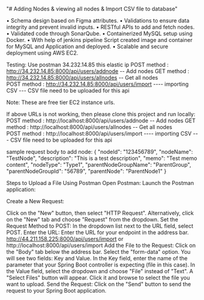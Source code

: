 "# Adding Nodes & viewing all nodes & Import CSV file to database"

• Schema design based on Figma attributes. 
• Validations to ensure data integrity and prevent invalid inputs. 
• RESTful APIs to add and fetch nodes. 
• Validated code through SonarQube.
• Containerized MySQL setup using Docker. 
• With help of jenkins pipeline Script created image and container for MySQL and Application and deployed. 
• Scalable and secure deployment using AWS EC2.


Testing: Use postman 
34.232.14.85 this elastic ip 
POST method : http://34.232.14.85:8000/api/users/addnode -- Add nodes 
GET method : http://34.232.14.85:8000/api/users/allnodes -- Get all nodes  
POST method : http://34.232.14.85:8000/api/users/import ---- importing CSV --- CSV file need to be 
uploaded for this api 

Note: These are free tier EC2 instance urls. 

If above URLs is not working, then please clone this project and run locally:  
POST method : http://localhost:8000/api/users/addnode -- Add nodes 
GET method : http://localhost:8000/api/users/allnodes -- Get all nodes  
POST method : http://localhost:8000/api/users/import ---- importing CSV --- CSV file need to be 
uploaded for this api 

sample request body to add node: 
{ "nodeId": "123456789", "nodeName": "TestNode", "description": "This is a test description", "memo": 
"Test memo content", "nodeType": "Type1", "parentNodeGroupName": "ParentGroup", 
"parentNodeGroupId": "56789", "parentNode": "ParentNode1" } 

Steps to Upload a File Using Postman Open Postman: Launch the Postman application: 

Create a New Request: 

Click on the "New" button, then select "HTTP Request". Alternatively, click on the "New" tab and choose 
"Request" from the dropdown. Set the Request Method to POST: 
In the dropdown list next to the URL field, select POST. Enter the URL: 
Enter the URL for your endpoint in the address bar. http://44.211.158.225:8000/api/users/import  or 
http://localhost:8000/api/users/import  Add the File to the Request: 
Click on the "Body" tab below the address bar. Select the "form-data" option. You will see two fields: Key 
and Value. In the Key field, enter the name of the parameter that your Spring Boot controller is expecting 
(file in this case). In the Value field, select the dropdown and choose "File" instead of "Text". A "Select 
Files" button will appear. Click it and browse to select the file you want to upload. Send the Request: 
Click on the "Send" button to send the request to your Spring Boot application.
